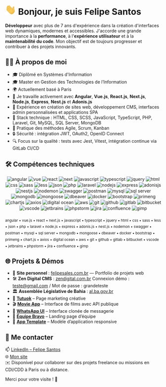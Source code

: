# <img src="https://github.com/milena-ramiro/milena-ramiro/blob/main/gifs/wave.gif" width="35px" alt=""> Bonjour, je suis Felipe Santos

**Développeur** avec plus de 7 ans d'expérience dans la création d'interfaces web dynamiques, modernes et accessibles. J'accorde une grande importance à la **performance**, à l'**expérience utilisateur** et à la **maintenabilité du code**. Mon objectif est de toujours progresser et contribuer à des projets innovants.

## 👨‍💻 À propos de moi

- 🎓 Diplômé en Systèmes d'Information
- 🎓 Master en Gestion des Technologies de l’Information
- 🌍 Actuellement basé à Paris
- 🌱 Je travaille activement avec **Angular**, **Vue.js**, **React.js**, **Next.js**, **Node.js**, **Express**, **Nest.js**  et **Adonis.js**
- 💼 Expérience en création de sites web, développement CMS, interfaces admin personnalisées et applications SPA
- 🧰 Stack technique : HTML, CSS, SCSS, JavaScript, TypeScript, PHP, Laravel, Git, MySQL, SQL Server, MongoDB
- 🚀 Pratique des méthodes Agile, Scrum, Kanban
- 🔒 Sécurité : intégration JWT, OAuth2, OpenID Connect
- 🔍 Focus sur la qualité : tests avec Jest, Vitest, intégration continue via GitLab CI/CD

## 🛠️ Compétences techniques

<!-- [liste des icônes](https://github.com/devicons/devicon/tree/v2.17.0/icons) -->
<div align="center" style="display: inline_block">
  <img src="https://cdn.jsdelivr.net/gh/devicons/devicon/icons/angularjs/angularjs-original.svg" align="center" height="30" width="40" alt="angular">
  <img src="https://cdn.jsdelivr.net/gh/devicons/devicon/icons/vuejs/vuejs-original.svg" align="center" height="30" width="40" alt="vue">
  <img src="https://cdn.jsdelivr.net/gh/devicons/devicon/icons/react/react-original.svg" align="center" height="30" width="40" alt="react">
  <img src="https://cdn.jsdelivr.net/gh/devicons/devicon/icons/nextjs/nextjs-original.svg" align="center" height="30" width="40" alt="next">
  <img src="https://cdn.jsdelivr.net/gh/devicons/devicon/icons/javascript/javascript-plain.svg" align="center" height="30" width="40" alt="javascript">
  <img src="https://cdn.jsdelivr.net/gh/devicons/devicon/icons/typescript/typescript-original.svg" align="center" height="30" width="40" alt="typescript">
  <img src="https://cdn.jsdelivr.net/gh/devicons/devicon/icons/jquery/jquery-original.svg" align="center" height="30" width="40" alt="jquery">
  <img src="https://cdn.jsdelivr.net/gh/devicons/devicon/icons/html5/html5-original.svg" align="center" height="30" width="40" alt="html">
  <img src="https://cdn.jsdelivr.net/gh/devicons/devicon/icons/css3/css3-original.svg" align="center" height="30" width="40" alt="css">
  <img src="https://cdn.jsdelivr.net/gh/devicons/devicon/icons/sass/sass-original.svg" align="center" height="30" width="40" alt="sass">
  <img src="https://cdn.jsdelivr.net/gh/devicons/devicon/icons/less/less-plain-wordmark.svg" align="center" height="30" width="40" alt="less">
  <img src="https://cdn.jsdelivr.net/gh/devicons/devicon/icons/json/json-original.svg" align="center" height="30" width="40" alt="json">
  <img src="https://cdn.jsdelivr.net/gh/devicons/devicon/icons/php/php-original.svg" align="center" height="30" width="40" alt="php">
  <img src="https://cdn.jsdelivr.net/gh/devicons/devicon/icons/laravel/laravel-original.svg" align="center" height="30" width="40" alt="laravel">
  <img src="https://cdn.jsdelivr.net/gh/devicons/devicon/icons/nodejs/nodejs-original-wordmark.svg" align="center" height="30" width="40" alt="nodejs">
  <img src="https://cdn.jsdelivr.net/gh/devicons/devicon/icons/express/express-original.svg" align="center" height="30" width="40" alt="express">
  <img src="https://cdn.jsdelivr.net/gh/devicons/devicon/icons/adonisjs/adonisjs-original.svg" align="center" height="30" width="40" alt="adonisjs">
  <img src="https://cdn.jsdelivr.net/gh/devicons/devicon/icons/nestjs/nestjs-original.svg" align="center" height="30" width="40" alt="nestjs">
  <img src="https://cdn.jsdelivr.net/gh/devicons/devicon/icons/nodemon/nodemon-original.svg" align="center" height="30" width="40" alt="nodemon">
  <img src="https://cdn.jsdelivr.net/gh/devicons/devicon/icons/swagger/swagger-original.svg" align="center" height="30" width="40" alt="swagger">
  <img src="https://cdn.jsdelivr.net/gh/devicons/devicon/icons/postman/postman-original.svg" align="center" height="30" width="40" alt="postman">
  <img src="https://cdn.jsdelivr.net/gh/devicons/devicon/icons/mysql/mysql-original.svg" align="center" height="30" width="40" alt="mysql">
  <img src="https://cdn.jsdelivr.net/gh/devicons/devicon/icons/microsoftsqlserver/microsoftsqlserver-original.svg" align="center" height="30" width="40" alt="sql server">
  <img src="https://cdn.jsdelivr.net/gh/devicons/devicon/icons/mongodb/mongodb-original-wordmark.svg" align="center" height="30" width="40" alt="mongodb">
  <img src="https://cdn.jsdelivr.net/gh/devicons/devicon/icons/mongoose/mongoose-original-wordmark.svg" align="center" height="30" width="40" alt="mongoose">
  <img src="https://cdn.jsdelivr.net/gh/devicons/devicon/icons/dbeaver/dbeaver-original.svg" align="center" height="30" width="40" alt="dbeaver">
  <img src="https://cdn.jsdelivr.net/gh/devicons/devicon/icons/docker/docker-original.svg" align="center" height="30" width="40" alt="docker">
  <img src="https://cdn.jsdelivr.net/gh/devicons/devicon/icons/bootstrap/bootstrap-original.svg" align="center" height="30" width="40" alt="bootstrap">
  <img src="https://cdn.jsdelivr.net/gh/devicons/devicon/icons/primeng/primeng-original.svg" align="center" height="30" width="40" alt="primeng">
  <img src="https://cdn.jsdelivr.net/gh/devicons/devicon/icons/chartjs/chartjs-original.svg" align="center" height="30" width="40" alt="chartjs">
  <img src="https://cdn.jsdelivr.net/gh/devicons/devicon/icons/axios/axios-plain-wordmark.svg" align="center" height="30" width="40" alt="axios">
  <img src="https://cdn.jsdelivr.net/gh/devicons/devicon/icons/digitalocean/digitalocean-original.svg" align="center" height="30" width="40" alt="digital ocean">
  <img src="https://cdn.jsdelivr.net/gh/devicons/devicon/icons/amazonwebservices/amazonwebservices-original-wordmark.svg" align="center" height="30" width="40" alt="aws">
  <img src="https://cdn.jsdelivr.net/gh/devicons/devicon/icons/git/git-original.svg" align="center" height="30" width="40" alt="git">
  <img src="https://cdn.jsdelivr.net/gh/devicons/devicon/icons/github/github-original.svg" align="center" height="30" width="40" alt="github">
  <img src="https://cdn.jsdelivr.net/gh/devicons/devicon/icons/gitlab/gitlab-original.svg" align="center" height="30" width="40" alt="gitlab">
  <img src="https://cdn.jsdelivr.net/gh/devicons/devicon/icons/bitbucket/bitbucket-original.svg" align="center" height="30" width="40" alt="bitbucket">
  <img src="https://cdn.jsdelivr.net/gh/devicons/devicon/icons/vscode/vscode-original.svg" align="center" height="30" width="40" alt="vscode">
  <img src="https://cdn.jsdelivr.net/gh/devicons/devicon/icons/jetbrains/jetbrains-original.svg" align="center" height="30" width="40" alt="jetbrains">
  <img src="https://cdn.jsdelivr.net/gh/devicons/devicon/icons/phpstorm/phpstorm-original.svg" align="center" height="30" width="40" alt="phpstorm">
  <img src="https://cdn.jsdelivr.net/gh/devicons/devicon/icons/jira/jira-original-wordmark.svg" align="center" height="30" width="40" alt="jira">
  <img src="https://cdn.jsdelivr.net/gh/devicons/devicon/icons/confluence/confluence-original-wordmark.svg" align="center" height="30" width="40" alt="confluence">
  <img src="https://cdn.jsdelivr.net/gh/devicons/devicon/icons/gimp/gimp-original.svg" align="center" height="30" width="40" alt="gimp">
</div>

<br />
<sub>
angular • vue.js • react • next.js • javascript • typescript • jquery • html • css • sass • less • json • php • laravel • node.js • express • adonis.js • nest.js • nodemon • swagger • postman • mysql • sql server • mongodb • mongoose • dbeaver • docker • bootstrap • primeng • chart.js • axios • digital ocean • aws • git • github • gitlab • bitbucket • vscode • jetbrains • phpstorm • jira • confluence • gimp
</sub>

## 🌐 Projets & Démos

- 🎯 **Site personnel** : [felipesales.com.br](https://www.felipesales.com.br) — Portfolio de projets web
- 🛠️ **Zen Digital CMS** : [zendigital.com.br](https://www.zendigital.com.br) Connexion démo : teste@gmail.com / Mot de passe : grandeteste 
- 🏛️ **Assemblée Législative de Bahia** : [al.ba.gov.br](http://www.al.ba.gov.br)
- 🎨 **[Tutuok](https://tutuok.vercel.app)** – Page marketing créative
- 🎬 **[Movie App](https://movie-one-ruddy.vercel.app)** – Interface de films avec API publique
- 💬 **[WhatsApp UI](https://whatsapp-sable-eta.vercel.app)** – Interface clonée de messagerie
- 👥 **[Équipe Bravo](https://equipe-bravo.vercel.app)** – Landing page d’équipe
- 📱 **[App Template](https://app-template-jet.vercel.app)** – Modèle d’application responsive

## 🤝 Me contacter

📫 [LinkedIn – Felipe Santos](https://linkedin.com/in/felipesales007)<br>
🌐 [Mon site](https://www.felipesales.com.br)<br>
✉️ Disponível pour collaborer sur des projets freelance ou missions en CDI/CDD à Paris ou à distance.<br>

Merci pour votre visite ! 🙌

